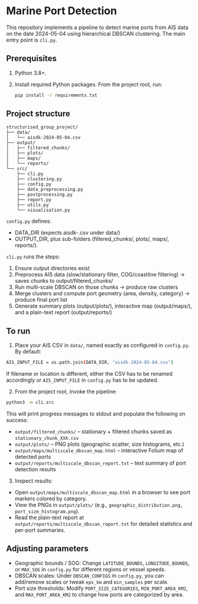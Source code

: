 # Marine Port Detection

This repository implements a pipeline to detect marine ports from AIS data on the date 2024-05-04 using hierarchical DBSCAN clustering. The main entry point is `cli.py`.

## Prerequisites

1. Python 3.8+.
2. Install required Python packages. From the project root, run:

    ```bash
    pip install -r requirements.txt
    ```

## Project structure

```
structurised_group_project/
├── data/
│   └── aisdk-2024-05-04.csv
├── output/
│   ├── filtered_chunks/
│   ├── plots/
│   ├── maps/
│   └── reports/
└── src/
    ├── cli.py
    ├── clustering.py
    ├── config.py
    ├── data_preprocessing.py
    ├── postprocessing.py
    ├── report.py
    ├── utils.py
    └── visualisation.py
```

`config.py` defines:

- DATA_DIR (expects aisdk-<date>.csv under data/)
- OUTPUT_DIR, plus sub-folders (filtered_chunks/, plots/, maps/, reports/).

`cli.py` runs the steps:

1. Ensure output directories exist
2. Preprocess AIS data (slow/stationary filter, COG/coastline filtering) → saves chunks to output/filtered_chunks/
3. Run multi-scale DBSCAN on those chunks → produce raw clusters
4. Merge clusters and compute port geometry (area, density, category) → produce final port list
5. Generate summary plots (output/plots/), interactive map (output/maps/), and a plain-text report (output/reports/)

## To run

1. Place your AIS CSV in `data/`, named exactly as configured in `config.py`. By default:

```bash
AIS_INPUT_FILE = os.path.join(DATA_DIR, "aisdk-2024-05-04.csv")
```

If filename or location is different, either the CSV has to be renamed accordingly or `AIS_INPUT_FILE` in `config.py` has to be updated.

2. From the project root, invoke the pipeline:

```bash
python3 -m cli.src
```

This will print progress messages to stdout and populate the following on success:
- `output/filtered_chunks/` – stationary + filtered chunks saved as `stationary_chunk_XXX.csv`
- `output/plots/` – PNG plots (geographic scatter, size histograms, etc.)
- `output/maps/multiscale_dbscan_map.html` – interactive Folium map of detected ports
- `output/reports/multiscale_dbscan_report.txt` – text summary of port detection results

3. Inspect results:

- Open `output/maps/multiscale_dbscan_map.html` in a browser to see port markers colored by category.
- View the PNGs in `output/plots/` (e.g., `geographic_distribution.png, port_size_histogram.png`).
- Read the plain-text report at `output/reports/multiscale_dbscan_report.txt` for detailed statistics and per-port summaries.

## Adjusting parameters

- Geographic bounds / SOG: Change `LATITUDE_BOUNDS`, `LONGITUDE_BOUNDS`, or `MAX_SOG` in `config.py` for different regions or vessel speeds.
- DBSCAN scales: Under `DBSCAN_CONFIGS` in `config.py`, you can add/remove scales or tweak `eps_km` and `min_samples` per scale.
- Port size thresholds: Modify `PORT_SIZE_CATEGORIES`, `MIN_PORT_AREA_KM2`, and `MAX_PORT_AREA_KM2` to change how ports are categorized by area.